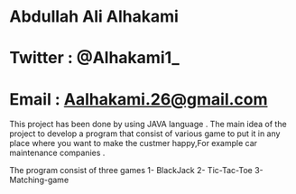 # Abdullah Ali Alhakami
# Twitter : @Alhakami1_
# Email : Aalhakami.26@gmail.com

This project has been done by using JAVA language .
The main idea of the project to develop a program that consist of various game to put it in any place where you want to make the custmer happy,For example car maintenance companies . 

The program consist of three games 
1- BlackJack
2- Tic-Tac-Toe
3- Matching-game

